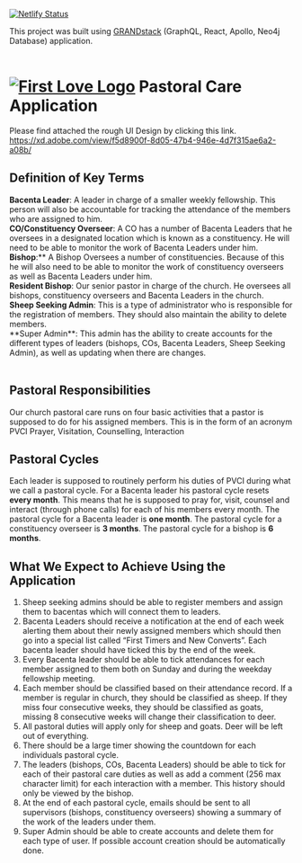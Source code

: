 [![Netlify Status](https://api.netlify.com/api/v1/badges/cad37b19-5535-4ea4-98c9-e955be0fdab1/deploy-status)](https://app.netlify.com/sites/fl-pastoral-care/deploys)

This project was built using [GRANDstack](https://grandstack.io) (GraphQL, React, Apollo, Neo4j Database) application.
<br/><br/>

# [![First Love Logo](/img/fl-logo.png)](https://www.firstlovecenter.com) Pastoral Care Application

Please find attached the rough UI Design by clicking this link.
https://xd.adobe.com/view/f5d8900f-8d05-47b4-946e-4d7f315ae6a2-a08b/

## Definition of Key Terms

**Bacenta Leader**: A leader in charge of a smaller weekly fellowship. This person will also be accountable for tracking the attendance of the members who are assigned to him.<br/>
**CO/Constituency Overseer**: A CO has a number of Bacenta Leaders that he oversees in a designated location which is known as a constituency. He will need to be able to monitor the work of Bacenta Leaders under him.<br/>
**Bishop**:** A Bishop Oversees a number of constituencies. Because of this he will also need to be able to monitor the work of constituency overseers as well as Bacenta Leaders under him.<br/>
**Resident Bishop**: Our senior pastor in charge of the church. He oversees all bishops, constituency overseers and Bacenta Leaders in the church.<br/>
**Sheep Seeking Admin**: This is a type of administrator who is responsible for the registration of members. They should also maintain the ability to delete members.<br/>
**Super Admin\*\*: This admin has the ability to create accounts for the different types of leaders (bishops, COs, Bacenta Leaders, Sheep Seeking Admin), as well as updating when there are changes.<br/><br/>

## Pastoral Responsibilities

Our church pastoral care runs on four basic activities that a pastor is supposed to do for his assigned members. This is in the form of an acronym PVCI
Prayer, Visitation, Counselling, Interaction

## Pastoral Cycles

Each leader is supposed to routinely perform his duties of PVCI during what we call a pastoral cycle.
For a Bacenta leader his pastoral cycle resets **every month**. This means that he is supposed to pray for, visit, counsel and interact (through phone calls) for each of his members every month.
The pastoral cycle for a Bacenta leader is **one month**.
The pastoral cycle for a constituency overseer is **3 months**. The pastoral cycle for a bishop is **6 months**.

## What We Expect to Achieve Using the Application

1. Sheep seeking admins should be able to register members and assign them to bacentas which will connect them to leaders.
2. Bacenta Leaders should receive a notification at the end of each week alerting them about their newly assigned members which should then go into a special list called “First Timers and New Converts”. Each bacenta leader should have ticked this by the end of the week.
3. Every Bacenta leader should be able to tick attendances for each member assigned to them both on Sunday and during the weekday fellowship meeting.
4. Each member should be classified based on their attendance record. If a member is regular in church, they should be classified as sheep. If they miss four consecutive weeks, they should be classified as goats, missing 8 consecutive weeks will change their classification to deer.
5. All pastoral duties will apply only for sheep and goats. Deer will be left out of everything.
6. There should be a large timer showing the countdown for each individuals pastoral cycle.
7. The leaders (bishops, COs, Bacenta Leaders) should be able to tick for each of their pastoral care duties as well as add a comment (256 max character limit) for each interaction with a member. This history should only be viewed by the bishop.
8. At the end of each pastoral cycle, emails should be sent to all supervisors (bishops, constituency overseers) showing a summary of the work of the leaders under them.
9. Super Admin should be able to create accounts and delete them for each type of user. If possible account creation should be automatically done.
